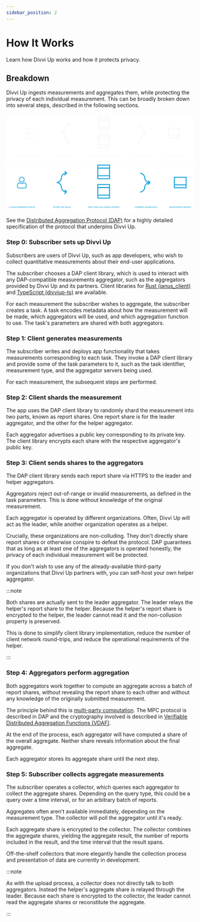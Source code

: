 ```yaml
---
sidebar_position: 2
---
```


# How It Works

Learn how Divvi Up works and how it protects privacy.

## Breakdown

Divvi Up ingests measurements and aggregates them, while protecting the privacy
of each individual measurement. This can be broadly broken down into several
steps, described in the following sections.

<!-- TODO(inahga): Consider making this a more detailed `mermaid` diagram -->

![](../static/how-it-works.png#gh-dark-mode-only)
![](../static/how-it-works-light.jpg#gh-light-mode-only)

See the [Distributed Aggregation Protocol (DAP)][DAP] for a highly detailed
specification of the protocol that underpins Divvi Up.

### Step 0: Subscriber sets up Divvi Up

Subscribers are users of Divvi Up, such as app developers, who wish to collect
quantitative measurements about their end-user applications.

The subscriber chooses a DAP client library, which is used to interact with any
DAP-compatible measurements aggregator, such as the aggregators provided by
Divvi Up and its partners. Client libraries for [Rust
(janus_client)][janus_client] and [TypeScript (divviup-ts)][divviup-ts] are
available.

For each measurement the subscriber wishes to aggregate, the subscriber creates
a task. A task encodes metadata about how the measurement will be made, which
aggregators will be used, and which aggregation function to use. The task's
parameters are shared with both aggregators.

### Step 1: Client generates measurements

The subscriber writes and deploys app functionality that takes measurements
corresponding to each task. They invoke a DAP client library and provide some of
the task parameters to it, such as the task identifier, measurement type, and
the aggregator servers being used.

For each measurement, the subsequent steps are performed.

### Step 2: Client shards the measurement

The app uses the DAP client library to randomly shard the measurement into two
parts, known as report shares. One report share is for the leader aggregator,
and the other for the helper aggregator.

Each aggregator advertises a public key corresponding to its private key. The
client library encrypts each share with the respective aggregator's public key.

### Step 3: Client sends shares to the aggregators

The DAP client library sends each report share via HTTPS to the leader and
helper aggregators.

Aggregators reject out-of-range or invalid measurements, as defined in the task
parameters. This is done without knowledge of the original measurement.

Each aggregator is operated by different organizations. Often, Divvi Up will act
as the leader, while another organization operates as a helper.

<!-- TODO(#11): link BYOH guide here -->

Crucially, these organizations are non-colluding. They don't directly share
report shares or otherwise conspire to defeat the protocol. DAP guarantees that
as long as at least one of the aggregators is operated honestly, the privacy of
each individual measurement will be protected.

If you don't wish to use any of the already-available third-party organizations
that Divvi Up partners with, you can self-host your own helper aggregator.

:::note

Both shares are actually sent to the leader aggregator. The leader relays the
helper's report share to the helper. Because the helper's report share is
encrypted to the helper, the leader cannot read it and the non-collusion
property is preserved.

This is done to simplify client library implementation, reduce the number of
client network round-trips, and reduce the operational requirements of the
helper.

:::

### Step 4: Aggregators perform aggregation

Both aggregators work together to compute an aggregate across a batch of report
shares, without revealing the report share to each other and without any
knowledge of the originally submitted measurement.

The principle behind this is [multi-party computation][MPC]. The MPC protocol is
described in DAP and the cryptography involved is described in [Verifiable
Distributed Aggregation Functions (VDAF)][VDAF].

At the end of the process, each aggregator will have computed a share of the
overall aggregate. Neither share reveals information about the final aggregate.

Each aggregator stores its aggregate share until the next step.

### Step 5: Subscriber collects aggregate measurements

The subscriber operates a collector, which queries each aggregator to collect
the aggregate shares. Depending on the query type, this could be a query over a
time interval, or for an arbitrary batch of reports.

Aggregates often aren't available immediately, depending on the measurement
type. The collector will poll the aggregator until it's ready.

Each aggregate share is encrypted to the collector. The collector combines the
aggregate shares, yielding the aggregate result, the number of reports included
in the result, and the time interval that the result spans.

<!-- TODO(https://github.com/divviup/janus-ops/issues/1005): we should make
mention of the adapters we come up with here. -->

Off-the-shelf collectors that more elegantly handle the collection process and
presentation of data are currently in development.

:::note

As with the upload process, a collector does not directly talk to both
aggregators. Instead the helper's aggregate share is relayed through the leader.
Because each share is encrypted to the collector, the leader cannot read the
aggregate shares or reconstitute the aggregate.

:::

[DAP]: https://datatracker.ietf.org/doc/draft-ietf-ppm-dap/
[MPC]: https://en.wikipedia.org/wiki/Secure_multi-party_computation
[VDAF]: https://datatracker.ietf.org/doc/draft-irtf-cfrg-vdaf/
[divviup-ts]: https://github.com/divviup/divviup-ts
[janus_client]: https://crates.io/crates/janus_client
